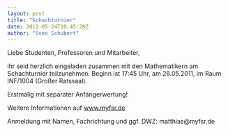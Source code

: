 ```yaml
---
layout: post
title: "Schachturnier"
date: 2011-05-24T10:45:28Z
author: "Sven Schubert"
---
```


<p>
Liebe Studenten, Professoren und Mitarbeiter,<br>

</p>

<p>
ihr seid herzlich eingeladen zusammen mit den Mathematikern am Schachturnier teilzunehmen. Beginn ist 17:45 Uhr, am 26.05.2011, im Raum INF/1004 (Großer Ratssaal).<br>

</p>

<p>
Erstmalig mit separater Anfängerwertung!
</p>

<p>
Weitere Informationen auf <a href="http://www.myfsr.de" class="urlextern" title="http://www.myfsr.de" rel="nofollow">www.myfsr.de</a>
</p>

<p>
Anmeldung mit Namen, Fachrichtung und ggf. DWZ: matthias@myfsr.de 
</p>
